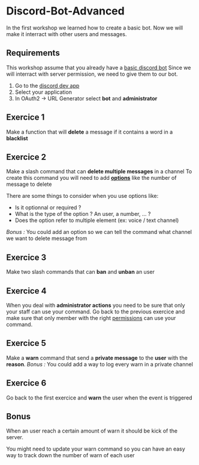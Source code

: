 
# Discord-Bot-Advanced
In the first workshop we learned how to create a basic bot. Now we will make it interract with other users and messages.

## Requirements
This workshop assume that you already have a [basic discord bot](https://github.com/FlorianLabarre/Basic-Discord-Bot#readme)
Since we will interract with server permission, we need to give them to our bot.

 1. Go to the [discord dev app](https://discord.com/developers/applications)
 2. Select your application
 3. In OAuth2 -> URL Generator select **bot** and **administrator**

## Exercice 1
Make a function that will **delete** a message if it contains a word in a **blacklist**

## Exercice 2
Make a slash command that can **delete multiple messages** in a channel
To create this command you will need to add **[options](https://discordjs.guide/slash-commands/advanced-creation.html)** like the number of message to delete

There are some things to consider when you use options like:
 - Is it optionnal or required ?
 - What is the type of the option ? An user, a number, ... ?
 - Does the option refer to multiple element (ex: voice / text channel)

*Bonus :* You could add an option so we can tell the command what channel we want to delete message from

## Exercice 3
Make two slash commands that can **ban** and **unban** an user

## Exercice 4
When you deal with **administrator actions** you need to be sure that only your staff can use your command.
Go back to the previous exercice and make sure that only member with the right [permissions](https://discordjs.guide/slash-commands/permissions.html#member-permissions) can use your command.

## Exercice 5
Make a **warn** command that send a **private message** to the **user** with the **reason**.
*Bonus :* You could add a way to log every warn in a private channel

## Exercice 6
Go back to the first exercice and **warn** the user when the event is triggered

## Bonus
When an user reach a certain amount of warn it should be kick of the server.

You might need to update your warn command so you can have an easy way to track down the number of warn of each user

